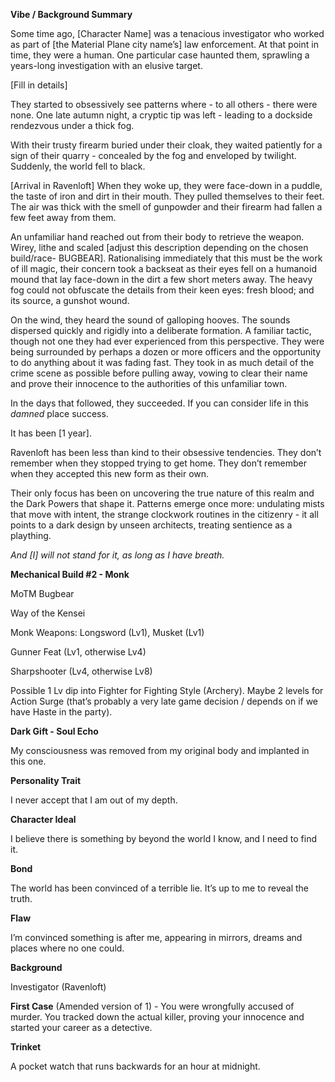 **Vibe / Background Summary** 

  

Some time ago, [Character Name] was a tenacious investigator who worked as part of [the Material Plane city name’s] law enforcement. At that point in time, they were a human. One particular case haunted them, sprawling a years-long investigation with an elusive target. 

  

[Fill in details] 

  

They started to obsessively see patterns where - to all others - there were none. One late autumn night, a cryptic tip was left - leading to a dockside rendezvous under a thick fog. 

  

With their trusty firearm buried under their cloak, they waited patiently for a sign of their quarry - concealed by the fog and enveloped by twilight. Suddenly, the world fell to black. 

  

[Arrival in Ravenloft] When they woke up, they were face-down in a puddle, the taste of iron and dirt in their mouth. They pulled themselves to their feet. The air was thick with the smell of gunpowder and their firearm had fallen a few feet away from them.  

  

An unfamiliar hand reached out from their body to retrieve the weapon. Wirey, lithe and scaled [adjust this description depending on the chosen build/race- BUGBEAR]. Rationalising immediately that this must be the work of ill magic, their concern took a backseat as their eyes fell on a humanoid mound that lay face-down in the dirt a few short meters away. The heavy fog could not obfuscate the details from their keen eyes: fresh blood; and its source, a gunshot wound. 

  

On the wind, they heard the sound of galloping hooves. The sounds dispersed quickly and rigidly into a deliberate formation. A familiar tactic, though not one they had ever experienced from this perspective. They were being surrounded by perhaps a dozen or more officers and the opportunity to do anything about it was fading fast. They took in as much detail of the crime scene as possible before pulling away, vowing to clear their name and prove their innocence to the authorities of this unfamiliar town.

  

In the days that followed, they succeeded. If you can consider life in this _damned_ place success.

  

It has been [1 year]. 

  

Ravenloft has been less than kind to their obsessive tendencies. They don’t remember when they stopped trying to get home. They don’t remember when they accepted this new form as their own.

  

Their only focus has been on uncovering the true nature of this realm and the Dark Powers that shape it. Patterns emerge once more: undulating mists that move with intent, the strange clockwork routines in the citizenry - it all points to a dark design by unseen architects, treating sentience as a plaything. 

  

_And [I] will not stand for it, as long as I have breath._


**Mechanical Build #2 - Monk** 

MoTM Bugbear

Way of the Kensei 

Monk Weapons: Longsword (Lv1), Musket (Lv1) 

Gunner Feat (Lv1, otherwise Lv4)

Sharpshooter (Lv4, otherwise Lv8)

Possible 1 Lv dip into Fighter for Fighting Style (Archery). Maybe 2 levels for Action Surge (that’s probably a very late game decision / depends on if we have Haste in the party).

**Dark Gift - Soul Echo**

My consciousness was removed from my original body and implanted in this one. 

  

**Personality Trait** 

I never accept that I am out of my depth. 

  

**Character Ideal**

I believe there is something by beyond the world I know, and I need to find it. 

  

**Bond**

The world has been convinced of a terrible lie. It’s up to me to reveal the truth. 

  

**Flaw**

I’m convinced something is after me, appearing in mirrors, dreams and places where no one could. 

  

**Background**

Investigator (Ravenloft)

  

**First Case** (Amended version of 1) - You were wrongfully accused of murder. You tracked down the actual killer, proving your innocence and started your career as a detective. 

  

**Trinket**

A pocket watch that runs backwards for an hour at midnight.